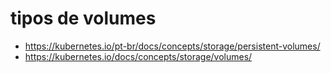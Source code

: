 # tipos de volumes
- https://kubernetes.io/pt-br/docs/concepts/storage/persistent-volumes/
- https://kubernetes.io/docs/concepts/storage/volumes/
